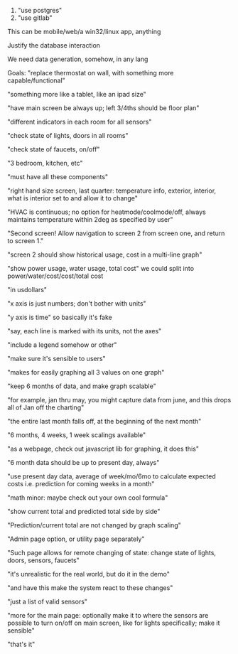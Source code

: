 1. "use postgres"
2. "use gitlab"

This can be mobile/web/a win32/linux app, anything

Justify the database interaction

We need data generation, somehow, in any lang

Goals: "replace thermostat on wall, with something more capable/functional"

"something more like a tablet, like an ipad size"

"have main screen be always up; left 3/4ths should be floor plan"

"different indicators in each room for all sensors"

"check state of lights, doors in all rooms"

"check state of faucets, on/off"

"3 bedroom, kitchen, etc"

"must have all these components"

"right hand size screen, last quarter: temperature info, exterior, interior, what is interior set to and allow it to change"

"HVAC is continuous; no option for heatmode/coolmode/off, always maintains
temperature within 2deg as specified by user"

"Second screen! Allow navigation to screen 2 from screen one, and return to screen 1."

"screen 2 should show historical usage, cost in a multi-line graph"

"show power usage, water usage, total cost"  we could split into
power/water/cost/cost/total cost

"in usdollars"

"x axis is just numbers; don't bother with units"

"y axis is time" so basically it's fake

"say, each line is marked with its units, not the axes"

"include a legend somehow or other"

"make sure it's sensible to users"

"makes for easily graphing all 3 values on one graph"

"keep 6 months of data, and make graph scalable"

"for example, jan thru may, you might capture data from june, and this drops all of Jan off the charting"

"the entire last month falls off, at the beginning of the next month"

"6 months, 4 weeks, 1 week scalings available"

"as a webpage, check out javascript lib for graphing, it does this"

"6 month data should be up to present day, always"

"use present day data, average of week/mo/6mo to calculate expected costs i.e. prediction for coming weeks in a month"

"math minor: maybe check out your own cool formula"

"show current total and predicted total side by side"

"Prediction/current total are not changed by graph scaling"

"Admin page option, or utility page separately"

"Such page allows for remote changing of state: change state of lights, doors, sensors, faucets"

"it's unrealistic for the real world, but do it in the demo"

"and have this make the system react to these changes"

"just a list of valid sensors"

"more for the main page: optionally make it to where the sensors are possible to turn on/off on main screen, like for lights specifically; make it sensible"

"that's it"

